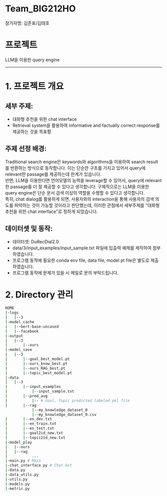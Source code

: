 # Team_BIG212HO
참가자명: 김준표/김태호
  

# 프로젝트
LLM을 이용한 query engine
  

---
# 1. 프로젝트 개요
## 세부 주제:  
- 대화형 추천을 위한 chat interface  
- Retrieval system을 활용하여 informative and factually correct response를 제공하는 것을 목표함  
  
## 주제 선정 배경:  
Traditional search engine은 keywords와 algorithms을 이용하여 search result를 반환하는 방식으로 동작합니다. 이는 단순한 구조를 가지고 있어서 query에 relevant한 passage를 제공하는데 한계가 있습니다.  
반면, LLM을 이용한다면 언어모델의 능력을 leverage할 수 있어서, query에 relevant한 passage를 더 잘 제공할 수 있다고 생각합니다. 구체적으로는 LLM을 이용한 query engine은 단순 문서 검색 이상의 역할을 수행할 수 있다고 생각합니다.  
특히, chat dialog를 활용하게 되면, 사용자와의 interaction을 통해 사용자의 검색 의도를 파악하는 것이 가능할 것이라고 판단했는데, 이러한 관점에서 세부주제를 "대화형 추천을 위한 chat interface"로 정하게 되었습니다.

## 데이터셋 및 동작:
- 데이터셋: DuRecDial2.0
- data/3/input_examples/input_sample.txt 파일에 입출력 예제를 제작하여 첨부하였습니다.
- 프로그램 동작에 필요한 conda env file, data file, model pt file은 별도로 제출하였습니다.
- 프로그램 동작에 문제가 있을 시 메일로 문의 부탁드립니다.
  

# 2. Directory 관리

```bash
HOME
|-logs
|   |--3
|-model_cache
|	|--bert-base-uncased
|   |--facebook
|-output
|	|--3
|		|--ours
|-model_save
|	|--3
|		|--goal_best_model.pt
|       |--ours_know_best.pt
|       |--ours_RAG_best.pt
|       |--topic_best_model.pt
|-data
|	|--3
|		|--input_examples
|			|--input_sample.txt
|		|--pred_aug
|			|-- # Goal, Topic predicted labeled pkl file
|		|--rag
            |--my_knowledge_dataset_0
            |--my_knowledge_dataset_0.csv
|       |--en_dev.txt
|		|--en_train.txt
|		|--en_test.txt
|       |--goal2id_new.txt
|       |--topic2id_new.txt
|-model_play
|	|--ours
|	|--rag
|			...
|-main.py # Main
|-chat_interface.py # Chat-bot
|-data.py
|-data_utils.py
|-utils.py
|-models.py
|-metric.py
```
  
